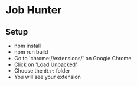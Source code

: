 # Job Hunter

## Setup

- npm install
- npm run build
- Go to 'chrome://extensions/' on Google Chrome
- Click on 'Load Unpacked'
- Choose the `dist` folder
- You will see your extension
